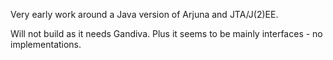 Very early work around a Java version of Arjuna and JTA/J(2)EE.

Will not build as it needs Gandiva. Plus it seems to be mainly interfaces - no implementations.

